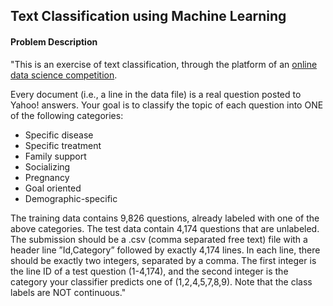 Text Classification using Machine Learning
---------------------------------------------
#### Problem Description

"This is an exercise of text classification, through the platform of an [online data science competition](
https://inclass.kaggle.com/c/umich-si650-forum-message-classification).

Every document (i.e., a line in the data file) is a real question posted to Yahoo! answers. Your goal is to classify
the topic of each question into ONE of the following categories:
- Specific disease
- Specific treatment
- Family support
- Socializing
- Pregnancy
- Goal oriented
- Demographic-specific

The training data contains 9,826 questions, already labeled with one of the above categories. The test data contain
4,174 questions that are unlabeled. The submission should be a .csv (comma separated free text) file with a header
line ”Id,Category” followed by exactly 4,174 lines. In each line, there should be exactly two integers, separated by a
comma. The first integer is the line ID of a test question (1-4,174), and the second integer is the category your classifier
predicts one of (1,2,4,5,7,8,9). Note that the class labels are NOT continuous."
